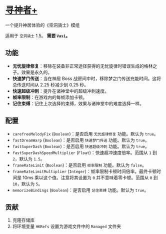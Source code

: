 # [寻神者+](https://github.com/Clazex/HollowKnight.GodSeekerPlus)

一个提升神居体验的《空洞骑士》模组

适用于 `空洞骑士` 1.5。
**需要 `Vasi`。**

## 功能

- **无忧旋律修复**：移除在装备非正常途径获得的无忧旋律时错误生成的格林之子。效果是永久的。
- **快速梦门传送**：当在神居 Boss 战房间中时，移除梦之门传送充能时间。这将总传送时间从 2.25 秒减少到 0.25 秒。
- **快速超级冲刺**：提升在诸神堂中的超级冲刺速度。
- **帧率限制**：在游戏内的每帧添加卡顿。
- **记住束缚**：记住上次选择的束缚，效果与诸神堂中的难度选择一样。

## 配置

- `carefreeMelodyFix` (`Boolean`)：是否启用 `无忧旋律修复` 功能。默认为 `true`。
- `fastDreamWarp` (`Boolean`)：是否启用 `快速梦门传送` 功能。默认为 `true`。
- `fastSuperDash` (`Boolean`)：是否启用 `快速超级冲刺` 功能。默认为 `true`。
- `fastSuperDashSpeedMultiplier` (`Float`)：快速超冲速度倍率。范围从 `1` 到 `2`，默认为 `1.5`。
- `frameRateLimit` (`Boolean`)：是否启用 `帧率限制` 功能。默认为 `false`。
- `frameRateLimitMultiplier` (`Integer`)：帧率限制卡顿时间倍率。最终卡顿时间是 10ms 乘以这个值。注意将其设置为 `0` 并不意味着零卡顿。范围从 `0` 到 `10`，默认为 `5`。
- `memorizeBindings` (`Boolean`)：是否启用 `记住束缚` 功能。默认为 `true`。

## 贡献

1. 克隆存储库
2. 将环境变量 `HKRefs` 设置为游戏文件中的 `Managed` 文件夹
